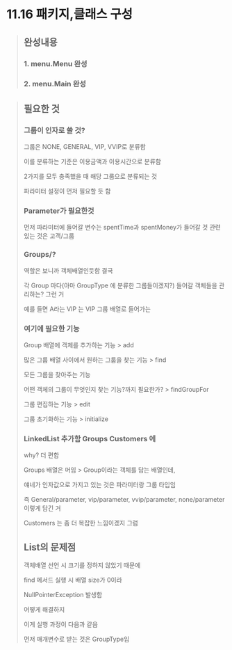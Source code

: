 # 11.16 패키지,클래스 구성

> ## 완성내용
> ### 1. menu.Menu 완성
> ### 2. menu.Main 완성
> 

> ## 필요한 것
> 
> ### 그룹이 인자로 쓸 것?
> 그룹은 NONE, GENERAL, VIP, VVIP로 분류함
> 
> 이를 분류하는 기준은 이용금액과 이용시간으로 분류함
>
> 2가지를 모두 충족했을 때 해당 그룹으로 분류되는 것
> 
> 파라미터 설정이 먼저 필요할 듯 함
> 
> 
> ### Parameter가 필요한것
> 먼저 파라미터에 들어갈 변수는 spentTime과 spentMoney가 들어갈 것
> 관련있는 것은 고객/그룹
> 
> ### Groups/?
> 역할은 보니까 객체배열인듯함 결국
> 
> 각 Group 마다(아마 GroupType 에 분류한 그룹들이겠지?) 들어갈 객체들을 관리하는? 그런 거
> 
> 예를 들면 A라는 VIP 는 VIP 그룹 배열로 들어가는
> 
> ### 여기에 필요한 기능
> Group 배열에 객체를 추가하는 기능 > add
> 
> 많은 그룹 배열 사이에서 원하는 그룹을 찾는 기능 > find
> 
> 모든 그룹을 찾아주는 기능
> 
> 어떤 객체의 그룹이 무엇인지 찾는 기능?까지 필요한가?  > findGroupFor
> 
> 그룹 편집하는 기능 > edit
> 
> 그룹 초기화하는 기능 > initialize
> 
> 
> ### LinkedList 추가함 Groups Customers 에
> why? 더 편함
> 
> Groups 배열은 머임 > Group이라는 객체를 담는 배열인데,
> 
> 얘네가 인자값으로 가지고 있는 것은 파라미터랑 그룹 타입임
> 
> 즉 General/parameter, vip/parameter, vvip/parameter, none/parameter이렇게 담긴 거
> 
> Customers 는 좀 더 복잡한 느낌이겠지 그럼
> 
>
> ## List의 문제점
> 객체배열 선언 시 크기를 정하지 않았기 때문에
> 
> find 메서드 실행 시 배열 size가 0이라
> 
> NullPointerException 발생함
> 
> 어떻게 해결하지
> 
> 이게 실행 과정이 다음과 같음
> 
> 먼저 매개변수로 받는 것은 GroupType임
> 
> 